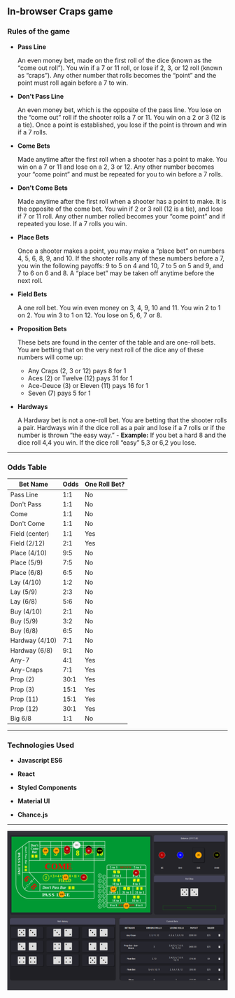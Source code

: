 ## In-browser Craps game

### Rules of the game

* **Pass Line**

  An even money bet, made on the first roll of the dice (known as the “come out roll”). You win if a 7 or 11 roll, or lose if 2, 3, or 12 roll (known as “craps”). Any other number that rolls becomes the “point” and the point must roll again before a 7 to win.

* **Don't Pass Line**
 
  An even money bet, which is the opposite of the pass line. You lose on the “come out” roll if the shooter rolls a 7 or 11. You win on a 2 or 3 (12 is a tie). Once a point is established, you lose if the point is thrown and win if a 7 rolls.

* **Come Bets**
 
  Made anytime after the first roll when a shooter has a point to make. You win on a 7 or 11 and lose on a 2, 3 or 12. Any other number becomes your “come point” and must be repeated for you to win before a 7 rolls.

* **Don't Come Bets**

  Made anytime after the first roll when a shooter has a point to make. It is the opposite of the come bet. You win if 2 or 3 roll (12 is a tie), and lose if 7 or 11 roll. Any other number rolled becomes your “come point” and if repeated you lose. If a 7 rolls you win.
  
* **Place Bets**

  Once a shooter makes a point, you may make a “place bet” on numbers 4, 5, 6, 8, 9, and 10. If the shooter rolls any of these numbers before a 7, you win the following payoffs: 9 to 5 on 4 and 10, 7 to 5 on 5 and 9, and 7 to 6 on 6 and 8. A “place bet” may be taken off anytime before the next roll.

* **Field Bets**
  
  A one roll bet. You win even money on 3, 4, 9, 10 and 11. You win 2 to 1 on 2. You win 3 to 1 on 12. You lose on 5, 6, 7 or 8.

* **Proposition Bets**
  
  These bets are found in the center of the table and are one-roll bets. You are betting that on the very next roll of the dice any of these numbers will come up:

    * Any Craps (2, 3 or 12)	pays 8 for 1
    * Aces (2) or Twelve (12)	pays 31 for 1
    * Ace-Deuce (3) or Eleven (11)	pays 16 for 1
    * Seven (7)	pays 5 for 1

* **Hardways**
  
  A Hardway bet is not a one-roll bet. You are betting that the shooter rolls a pair. Hardways win if the dice roll as a pair and lose if a 7 rolls or if the number is thrown “the easy way.” - **Example:** If you bet a hard 8 and the dice roll 4,4 you win. If the dice roll “easy” 5,3 or 6,2 you lose.
  
---
  
### Odds Table

Bet Name | Odds | One Roll Bet?
--- | --- | ---
Pass Line | 1:1 | No
Don't Pass | 1:1 | No
Come | 1:1 | No
Don't Come | 1:1 | No
Field (center) | 1:1 | Yes
Field (2/12) | 2:1 | Yes
Place (4/10) | 9:5 | No
Place (5/9) | 7:5 | No
Place (6/8) | 6:5 | No
Lay (4/10) | 1:2 | No
Lay (5/9) | 2:3 | No
Lay (6/8) | 5:6 | No
Buy (4/10) | 2:1 | No
Buy (5/9) | 3:2 | No
Buy (6/8) | 6:5 | No
Hardway (4/10) | 7:1 | No
Hardway (6/8) | 9:1 | No
Any-7 | 4:1 | Yes
Any-Craps | 7:1 | Yes
Prop (2) | 30:1 | Yes
Prop (3) | 15:1 | Yes
Prop (11) | 15:1 | Yes
Prop (12) | 30:1 | Yes
Big 6/8 | 1:1 | No

---

### Technologies Used

* **Javascript ES6**

* **React**

* **Styled Components**

* **Material UI**
  
* **Chance.js**

---

![Game Screenshot](public/craps-screen-1.png?raw=true "Craps Game Screenshot")
